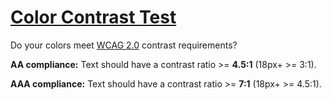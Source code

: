 # [Color Contrast Test](https://rbeatty.github.io/color-test/)
Do your colors meet [WCAG 2.0](https://www.w3.org/TR/WCAG20/#visual-audio-contrast-contrast) contrast requirements?

**AA compliance:** Text should have a contrast ratio >= **4.5:1** (18px+ >= 3:1).

**AAA compliance:** Text should have a contrast ratio >= **7:1** (18px+ >= 4.5:1).
